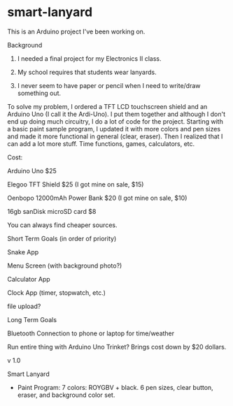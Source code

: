 # smart-lanyard
This is an Arduino project I've been working on. 

Background

1. I needed a final project for my Electronics II class.

2. My school requires that students wear lanyards.

3. I never seem to have paper or pencil when I need to write/draw something out.

To solve my problem, I ordered a TFT LCD touchscreen shield and an Arduino Uno (I call it the Ardi-Uno). I put them together and although I don't end up doing much circuitry, I do a lot of code for the project. Starting with a basic paint sample program, I updated it with more colors and pen sizes and made it more functional in general (clear, eraser). Then I realized that I can add a lot more stuff. Time functions, games, calculators, etc.

Cost:

Arduino Uno $25

Elegoo TFT Shield $25 (I got mine on sale, $15)

Oenbopo 12000mAh Power Bank $20 (I got mine on sale, $10)

16gb sanDisk microSD card $8

You can always find cheaper sources.


Short Term Goals (in order of priority)

Snake App

Menu Screen (with background photo?)

Calculator App

Clock App (timer, stopwatch, etc.)

file upload?


Long Term Goals

Bluetooth Connection to phone or laptop for time/weather

Run entire thing with Arduino Uno Trinket? Brings cost down by $20 dollars.


v 1.0

Smart Lanyard

* Paint Program: 7 colors: ROYGBV + black. 6 pen sizes, clear button, eraser, and background color set.
